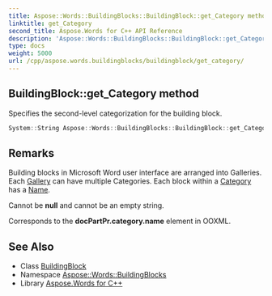 ```yaml
---
title: Aspose::Words::BuildingBlocks::BuildingBlock::get_Category method
linktitle: get_Category
second_title: Aspose.Words for C++ API Reference
description: 'Aspose::Words::BuildingBlocks::BuildingBlock::get_Category method. Specifies the second-level categorization for the building block in C++.'
type: docs
weight: 5000
url: /cpp/aspose.words.buildingblocks/buildingblock/get_category/
---
```

## BuildingBlock::get_Category method


Specifies the second-level categorization for the building block.

```cpp
System::String Aspose::Words::BuildingBlocks::BuildingBlock::get_Category() const
```

## Remarks


Building blocks in Microsoft Word user interface are arranged into Galleries. Each [Gallery](../get_gallery/) can have multiple Categories. Each block within a [Category](./) has a [Name](../get_name/).

Cannot be **null** and cannot be an empty string.

Corresponds to the **docPartPr.category.name** element in OOXML.

## See Also

* Class [BuildingBlock](../)
* Namespace [Aspose::Words::BuildingBlocks](../../)
* Library [Aspose.Words for C++](../../../)
